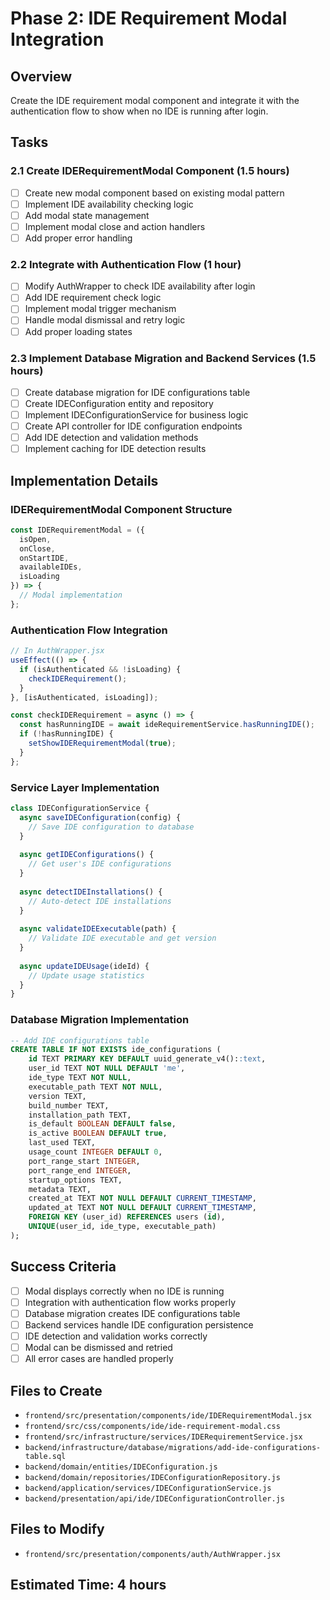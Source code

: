 # Phase 2: IDE Requirement Modal Integration

## Overview
Create the IDE requirement modal component and integrate it with the authentication flow to show when no IDE is running after login.

## Tasks

### 2.1 Create IDERequirementModal Component (1.5 hours)
- [ ] Create new modal component based on existing modal pattern
- [ ] Implement IDE availability checking logic
- [ ] Add modal state management
- [ ] Implement modal close and action handlers
- [ ] Add proper error handling

### 2.2 Integrate with Authentication Flow (1 hour)
- [ ] Modify AuthWrapper to check IDE availability after login
- [ ] Add IDE requirement check logic
- [ ] Implement modal trigger mechanism
- [ ] Handle modal dismissal and retry logic
- [ ] Add proper loading states

### 2.3 Implement Database Migration and Backend Services (1.5 hours)
- [ ] Create database migration for IDE configurations table
- [ ] Create IDEConfiguration entity and repository
- [ ] Implement IDEConfigurationService for business logic
- [ ] Create API controller for IDE configuration endpoints
- [ ] Add IDE detection and validation methods
- [ ] Implement caching for IDE detection results

## Implementation Details

### IDERequirementModal Component Structure
```javascript
const IDERequirementModal = ({ 
  isOpen, 
  onClose, 
  onStartIDE,
  availableIDEs,
  isLoading 
}) => {
  // Modal implementation
};
```

### Authentication Flow Integration
```javascript
// In AuthWrapper.jsx
useEffect(() => {
  if (isAuthenticated && !isLoading) {
    checkIDERequirement();
  }
}, [isAuthenticated, isLoading]);

const checkIDERequirement = async () => {
  const hasRunningIDE = await ideRequirementService.hasRunningIDE();
  if (!hasRunningIDE) {
    setShowIDERequirementModal(true);
  }
};
```

### Service Layer Implementation
```javascript
class IDEConfigurationService {
  async saveIDEConfiguration(config) {
    // Save IDE configuration to database
  }
  
  async getIDEConfigurations() {
    // Get user's IDE configurations
  }
  
  async detectIDEInstallations() {
    // Auto-detect IDE installations
  }
  
  async validateIDEExecutable(path) {
    // Validate IDE executable and get version
  }
  
  async updateIDEUsage(ideId) {
    // Update usage statistics
  }
}
```

### Database Migration Implementation
```sql
-- Add IDE configurations table
CREATE TABLE IF NOT EXISTS ide_configurations (
    id TEXT PRIMARY KEY DEFAULT uuid_generate_v4()::text,
    user_id TEXT NOT NULL DEFAULT 'me',
    ide_type TEXT NOT NULL,
    executable_path TEXT NOT NULL,
    version TEXT,
    build_number TEXT,
    installation_path TEXT,
    is_default BOOLEAN DEFAULT false,
    is_active BOOLEAN DEFAULT true,
    last_used TEXT,
    usage_count INTEGER DEFAULT 0,
    port_range_start INTEGER,
    port_range_end INTEGER,
    startup_options TEXT,
    metadata TEXT,
    created_at TEXT NOT NULL DEFAULT CURRENT_TIMESTAMP,
    updated_at TEXT NOT NULL DEFAULT CURRENT_TIMESTAMP,
    FOREIGN KEY (user_id) REFERENCES users (id),
    UNIQUE(user_id, ide_type, executable_path)
);
```

## Success Criteria
- [ ] Modal displays correctly when no IDE is running
- [ ] Integration with authentication flow works properly
- [ ] Database migration creates IDE configurations table
- [ ] Backend services handle IDE configuration persistence
- [ ] IDE detection and validation works correctly
- [ ] Modal can be dismissed and retried
- [ ] All error cases are handled properly

## Files to Create
- `frontend/src/presentation/components/ide/IDERequirementModal.jsx`
- `frontend/src/css/components/ide/ide-requirement-modal.css`
- `frontend/src/infrastructure/services/IDERequirementService.jsx`
- `backend/infrastructure/database/migrations/add-ide-configurations-table.sql`
- `backend/domain/entities/IDEConfiguration.js`
- `backend/domain/repositories/IDEConfigurationRepository.js`
- `backend/application/services/IDEConfigurationService.js`
- `backend/presentation/api/ide/IDEConfigurationController.js`

## Files to Modify
- `frontend/src/presentation/components/auth/AuthWrapper.jsx`

## Estimated Time: 4 hours
